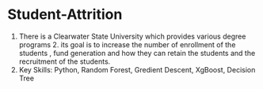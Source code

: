 # Student-Attrition
1. There is a Clearwater State University which provides various degree programs  2. its goal is to increase the number of enrollment of the students ,  fund generation and how they can retain the students and the recruitment of the students.
2. Key Skills: Python, Random Forest, Gredient Descent, XgBoost, Decision Tree 
